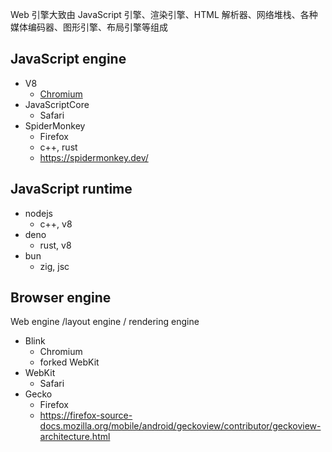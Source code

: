 Web 引擎大致由 JavaScript 引擎、渲染引擎、HTML 解析器、网络堆栈、各种媒体编码器、图形引擎、布局引擎等组成
## JavaScript engine

- V8
	- [Chromium](https://www.chromium.org/)
- JavaScriptCore
	- Safari
- SpiderMonkey
	- Firefox
	- c++, rust
	- https://spidermonkey.dev/
	

## JavaScript runtime

- nodejs
	- c++, v8
- deno
	- rust, v8
- bun
	- zig, jsc

## Browser engine

Web engine /layout engine / rendering engine

- Blink
	- Chromium
	- forked WebKit
- WebKit
	- Safari
- Gecko
	- Firefox
	- https://firefox-source-docs.mozilla.org/mobile/android/geckoview/contributor/geckoview-architecture.html